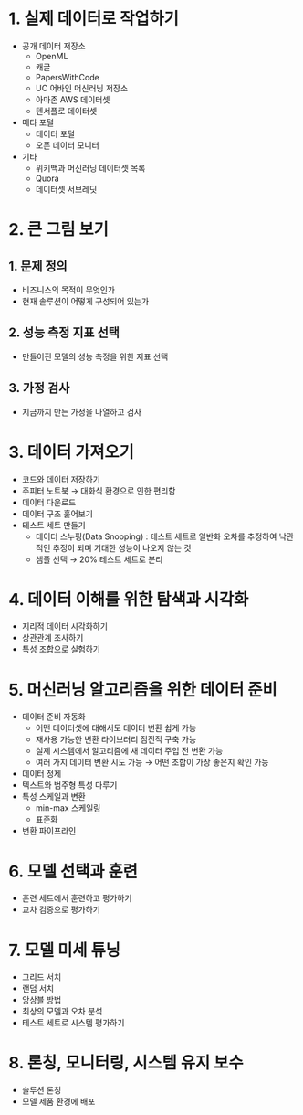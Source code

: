 # 1. 실제 데이터로 작업하기

- 공개 데이터 저장소
    - OpenML
    - 캐글
    - PapersWithCode
    - UC 어바인 머신러닝 저장소
    - 아마존 AWS 데이터셋
    - 텐서플로 데이터셋
- 메타 포털
    - 데이터 포털
    - 오픈 데이터 모니터
- 기타
    - 위키백과 머신러닝 데이터셋 목록
    - Quora
    - 데이터셋 서브레딧

# 2. 큰 그림 보기

## 1. 문제 정의

- 비즈니스의 목적이 무엇인가
- 현재 솔루션이 어떻게 구성되어 있는가

## 2. 성능 측정 지표 선택

- 만들어진 모델의 성능 측정을 위한 지표 선택

## 3. 가정 검사

- 지금까지 만든 가정을 나열하고 검사

# 3. 데이터 가져오기

- 코드와 데이터 저장하기
- 주피터 노트북 → 대화식 환경으로 인한 편리함
- 데이터 다운로드
- 데이터 구조 훑어보기
- 테스트 세트 만들기
    - 데이터 스누핑(Data Snooping) : 테스트 세트로 일반화 오차를 추정하여 낙관적인 추정이 되며 기대한 성능이 나오지 않는 것
    - 샘플 선택 → 20% 테스트 세트로 분리

# 4. 데이터 이해를 위한 탐색과 시각화

- 지리적 데이터 시각화하기
- 상관관계 조사하기
- 특성 조합으로 실험하기

# 5. 머신러닝 알고리즘을 위한 데이터 준비

- 데이터 준비 자동화
    - 어떤 데이터셋에 대해서도 데이터 변환 쉽게 가능
    - 재사용 가능한 변환 라이브러리 점진적 구축 가능
    - 실제 시스템에서 알고리즘에 새 데이터 주입 전 변환 가능
    - 여러 가지 데이터 변환 시도 가능 → 어떤 조합이 가장 좋은지 확인 가능
- 데이터 정제
- 텍스트와 범주형 특성 다루기
- 특성 스케일과 변환
    - min-max 스케일링
    - 표준화
- 변환 파이프라인

# 6. 모델 선택과 훈련

- 훈련 세트에서 훈련하고 평가하기
- 교차 검증으로 평가하기

# 7. 모델 미세 튜닝

- 그리드 서치
- 랜덤 서치
- 앙상블 방법
- 최상의 모델과 오차 분석
- 테스트 세트로 시스템 평가하기

# 8. 론칭, 모니터링, 시스템 유지 보수

- 솔루션 론칭
- 모델 제품 환경에 배포